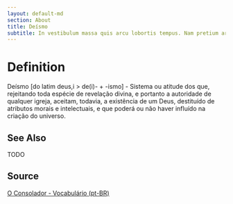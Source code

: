 ```yaml
---
layout: default-md
section: About
title: Deísmo
subtitle: In vestibulum massa quis arcu lobortis tempus. Nam pretium arcu in odio vulputate luctus.
---
```


# Definition
Deísmo [do latim deus,i > de(i)- + -ismo] - Sistema ou atitude dos que, rejeitando toda espécie de revelação divina, e portanto a autoridade de qualquer igreja, aceitam, todavia, a existência de um Deus, destituído de atributos morais e intelectuais, e que poderá ou não haver influído na criação do universo.

## See Also
TODO

## Source
[O Consolador - Vocabulário (pt-BR)](http://www.oconsolador.com.br/linkfixo/vocabulario/principal.html)


